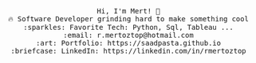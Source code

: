 <p align="center">
  <samp>
    Hi, I'm Mert! 👋 <br>
    🔥 Software Developer grinding hard to make something cool  <br>
    :sparkles: Favorite Tech: Python, Sql, Tableau ... <br>
    :email:	r.mertoztop@hotmail.com <br>
    :art: Portfolio: https://saadpasta.github.io <br>
    :briefcase: LinkedIn: https://linkedin.com/in/rmertoztop <br>
  </samp>
</p>
